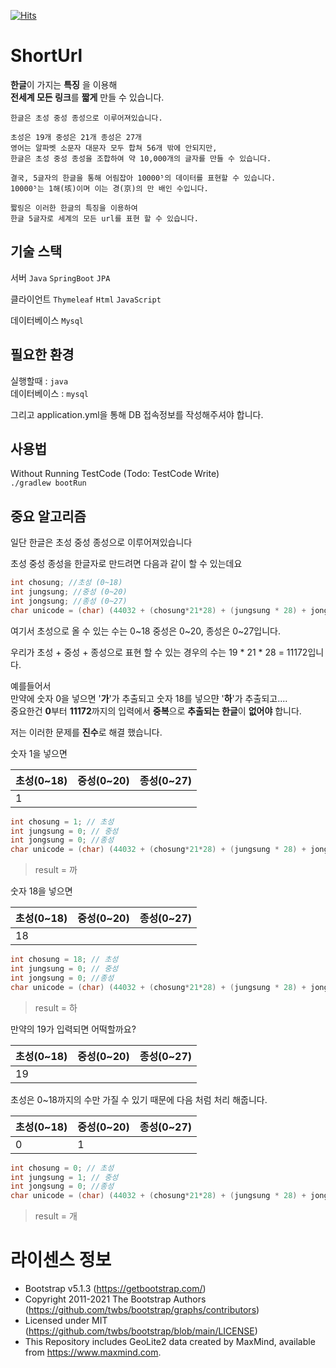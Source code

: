 [![Hits](https://hits.seeyoufarm.com/api/count/incr/badge.svg?url=https%3A%2F%2Fgithub.com%2FPENEKhun%2FshortUrl&count_bg=%2379C83D&title_bg=%23555555&icon=&icon_color=%23E7E7E7&title=hits&edge_flat=false)](https://hits.seeyoufarm.com)

# ShortUrl
**한글**이 가지는 **특징** 을 이용해  
**전세계 모든 링크**를 **짧게** 만들 수 있습니다.

```
한글은 초성 중성 종성으로 이루어져있습니다.  
  
초성은 19개 중성은 21개 종성은 27개  
영어는 알파벳 소문자 대문자 모두 합쳐 56개 밖에 안되지만,  
한글은 초성 중성 종성을 조합하여 약 10,000개의 글자를 만들 수 있습니다.  
  
결국, 5글자의 한글을 통해 어림잡아 10000⁵의 데이터를 표현할 수 있습니다.  
10000⁵는 1해(垓)이며 이는 경(京)의 만 배인 수입니다.  
  
짧링은 이러한 한글의 특징을 이용하여  
한글 5글자로 세계의 모든 url를 표현 할 수 있습니다.
```

## 기술 스택
서버
`Java`
`SpringBoot`
`JPA`

클라이언트
`Thymeleaf`
`Html`
`JavaScript`

데이터베이스
`Mysql`


## 필요한 환경
실행할때 : `java`  
데이터베이스 : `mysql`

그리고 application.yml을 통해 DB 접속정보를 작성해주셔야 합니다.



## 사용법
Without Running TestCode (Todo: TestCode Write)  
`./gradlew bootRun`


## 중요 알고리즘
일단 한글은 초성 중성 종성으로 이루어져있습니다

초성 중성 종성을 한글자로 만드려면
다음과 같이 할 수 있는데요

```java
int chosung; //초성 (0~18)
int jungsung; //중성 (0~20)
int jongsung; //종성 (0~27)
char unicode = (char) (44032 + (chosung*21*28) + (jungsung * 28) + jongsung);
```

여기서 초성으로 올 수 있는 수는 0~18
중성은 0~20, 종성은 0~27입니다.

우리가 초성 + 중성 + 종성으로 표현 할 수 있는 경우의 수는 19 * 21 * 28 = 11172입니다.

예를들어서  
만약에 숫자 0을 넣으면 '**가**'가 추출되고
숫자 18를 넣으먄 '**하**'가 추출되고....  
중요한건 **0**부터 **11172**까지의 입력에서
**중복**으로 **추출되는 한글**이 **없어야** 합니다.


저는 이러한 문제를 **진수**로 해결 했습니다.

숫자 1을 넣으면

| 초성(0~18) | 중성(0~20) | 종성(0~27) |
|------|------|------|
|1      |      |      |
```java
int chosung = 1; // 초성
int jungsung = 0; // 중성
int jongsung = 0; //종성
char unicode = (char) (44032 + (chosung*21*28) + (jungsung * 28) + jongsung);
```
>result = 까

숫자 18을 넣으면

| 초성(0~18) | 중성(0~20) | 종성(0~27) |
|------|------|------|
|18      |      |      |
```java
int chosung = 18; // 초성
int jungsung = 0; // 중성
int jongsung = 0; //종성
char unicode = (char) (44032 + (chosung*21*28) + (jungsung * 28) + jongsung);
```
>result = 하

만약의 19가 입력되면 어떡할까요?

| 초성(0~18) | 중성(0~20) | 종성(0~27) |
|------|------|------|
|19      |      |      |

초성은 0~18까지의 수만 가질 수 있기 때문에
다음 처럼 처리 해줍니다.

| 초성(0~18) | 중성(0~20) | 종성(0~27) |
|------|------|------|
|0      |1      |      |

```java
int chosung = 0; // 초성
int jungsung = 1; // 중성
int jongsung = 0; //종성
char unicode = (char) (44032 + (chosung*21*28) + (jungsung * 28) + jongsung);
```
>result = 개

  
# 라이센스 정보
* Bootstrap v5.1.3 (https://getbootstrap.com/)
* Copyright 2011-2021 The Bootstrap Authors (https://github.com/twbs/bootstrap/graphs/contributors)
* Licensed under MIT (https://github.com/twbs/bootstrap/blob/main/LICENSE)
* This Repository includes GeoLite2 data created by MaxMind, available from <a href="https://www.maxmind.com">https://www.maxmind.com</a>.